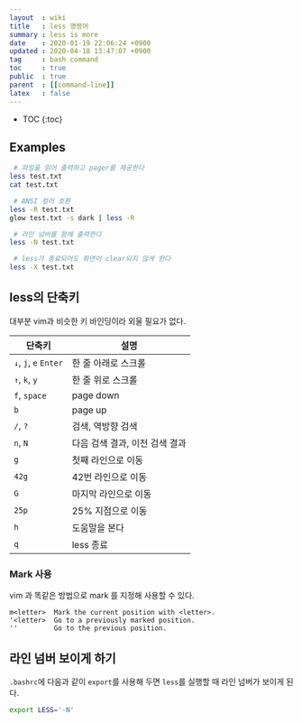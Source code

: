 ```yaml
---
layout  : wiki
title   : less 명령어
summary : less is more
date    : 2020-01-19 22:06:24 +0900
updated : 2020-04-18 13:47:07 +0900
tag     : bash command
toc     : true
public  : true
parent  : [[command-line]]
latex   : false
---
```

* TOC
{:toc}

## Examples

```sh
 # 파일을 읽어 출력하고 pager를 제공한다
less test.txt
cat test.txt

 # ANSI 컬러 호환
less -R test.txt
glow test.txt -s dark | less -R

 # 라인 넘버를 함께 출력한다
less -N test.txt

 # less가 종료되어도 화면이 clear되지 않게 한다
less -X test.txt
```

## less의 단축키
대부분 vim과 비슷한 키 바인딩이라 외울 필요가 없다.

| 단축키                | 설명                           |
|-----------------------|--------------------------------|
| `↓`, `j`, `e` `Enter` | 한 줄 아래로 스크롤            |
| `↑`, `k`, `y`         | 한 줄 위로 스크롤              |
| `f`, `space`          | page down                      |
| `b`                   | page up                        |
| `/`, `?`              | 검색, 역방향 검색              |
| `n`, `N`              | 다음 검색 결과, 이전 검색 결과 |
| `g`                   | 첫째 라인으로 이동             |
| `42g`                 | 42번 라인으로 이동             |
| `G`                   | 마지막 라인으로 이동           |
| `25p`                 | 25% 지점으로 이동              |
| `h`                   | 도움말을 본다                  |
| `q`                   | less 종료                      |

### Mark 사용

vim 과 똑같은 방법으로 mark 를 지정해 사용할 수 있다.

```
m<letter>  Mark the current position with <letter>.
'<letter>  Go to a previously marked position.
''         Go to the previous position.
```

## 라인 넘버 보이게 하기

`.bashrc`에 다음과 같이 `export`를 사용해 두면 `less`를 실행할 때 라인 넘버가 보이게 된다.

```sh
export LESS='-N'
```

